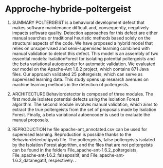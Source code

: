 # Approche-hybride-poltergeist
1. SUMMARY
POLTERGEIST is a behavioral development defect that makes software maintenance difficult and, consequently, negatively impacts software quality. Detection approaches for this defect are either manual searches or traditional heuristic methods based solely on the structural aspects of the code. We have proposed a hybrid model that relies on unsupervised and semi-supervised learning combined with manual validation to detect this defect. This model is an assembly of two essential models: IsolationForest for isolating potential poltergeists and the beta variational autoencoder for automatic validation.
We evaluated our model on the Apache-Ant 1.6.2 project, which contains 871 Java files.
Our approach validated 25 poltergeists, which can serve as supervised learning data. This study opens up research avenues on machine learning methods in the detection of poltergeists.

2. ARCHITECTURE
   Behaviordetector is composed of three modules. The first module isolates potential defects using the Isolation Forest algorithm. The second module involves manual validation, which aims to extract the true poltergeists from the set of proposals made by Isolation Forest. Finally, a beta variational autoencoder is used to evaluate the manual proposals.

3. REPRODUCTION
he file apache-ant_annotated.csv can be used for supervised learning. Reproduction is possible thanks to the Behaviordetector.ipynb file. The poltergeists, false poltergeists isolated by the Isolation Forest algorithm, and the files that are not poltergeists can be found in the folders File_apache-ant-1.6.2_poltergeists, File_apache-ant-1.6.2_falsepositif, and File_apache-ant-1.6.2_datanegatif, respectively. .
